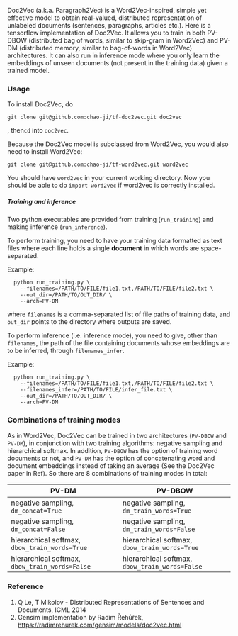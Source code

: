 
Doc2Vec (a.k.a. Paragraph2Vec) is a Word2Vec-inspired, simple yet effective model to obtain real-valued, distributed representation of unlabeled documents (sentences, paragraphs, articles etc.). Here is a tensorflow implementation of Doc2Vec. It allows you to train in both PV-DBOW (distributed bag of words, similar to skip-gram in Word2Vec) and PV-DM (distributed memory, similar to bag-of-words in Word2Vec) architectures. It can also run in inference mode where you only learn the embeddings of unseen documents (not present in the training data) given a trained model.

### Usage
To install Doc2Vec, do
```
git clone git@github.com:chao-ji/tf-doc2vec.git doc2vec
```
, then`cd` into `doc2vec`.

Because the Doc2Vec model is subclassed from Word2Vec, you would also need to install Word2Vec:

```
git clone git@github.com:chao-ji/tf-word2vec.git word2vec
```
You should have `word2vec` in your current working directory. Now you should be able to do `import word2vec` if word2vec is correctly installed.

##### Training and inference
Two python executables are provided from training (`run_training`) and making inference (`run_inference`). 

To perform training, you need to have your training data formatted as text files where each line holds a single **document** in which words are space-separated.

Example:
```
  python run_training.py \
    --filenames=/PATH/TO/FILE/file1.txt,/PATH/TO/FILE/file2.txt \
    --out_dir=/PATH/TO/OUT_DIR/ \
    --arch=PV-DM
```
where `filenames` is a comma-separated list of file paths of training data, and `out_dir` points to the directory where outputs are saved.

To perform inference (i.e. inference mode), you need to give, other than `filenames`, the path of the file containing documents whose embeddings are to be inferred, through `filenames_infer`.

Example:
```
  python run_training.py \
    --filenames=/PATH/TO/FILE/file1.txt,/PATH/TO/FILE/file2.txt \
    --filenames_infer=/PATH/TO/FILE/infer_file.txt \
    --out_dir=/PATH/TO/OUT_DIR/ \
    --arch=PV-DM
```

### Combinations of training modes
As in Word2Vec, Doc2Vec can be trained in two architectures (`PV-DBOW` and `PV-DM`), in conjunction with two training algorithms: negative sampling and hierarchical softmax. In addition, `PV-DBOW` has the option of training word documents or not, and `PV-DM` has the option of concatenating word and document embeddings instead of taking an average (See the Doc2Vec paper in Ref). So there are 8 combinations of training modes in total:

|PV-DM|PV-DBOW|
|-|-|
|negative sampling, `dm_concat=True`|negative sampling, `dm_train_words=True`|
|negative sampling, `dm_concat=False`|negative sampling, `dm_train_words=False`|
|hierarchical softmax, `dbow_train_words=True`|hierarchical softmax, `dbow_train_words=True`|
|hierarchical softmax, `dbow_train_words=False`|hierarchical softmax, `dbow_train_words=False`|

### Reference
1. Q Le, T Mikolov - Distributed Representations of Sentences and Documents, ICML 2014
2. Gensim implementation by Radim Řehůřek, https://radimrehurek.com/gensim/models/doc2vec.html
